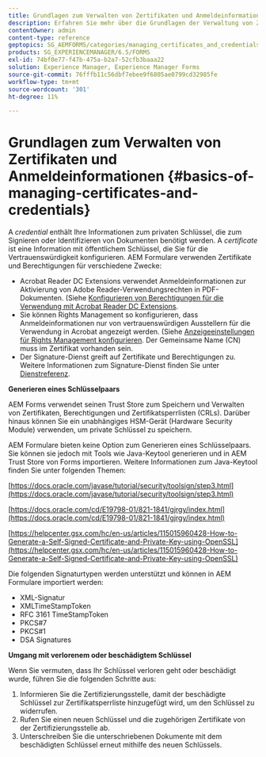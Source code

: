 ```yaml
---
title: Grundlagen zum Verwalten von Zertifikaten und Anmeldeinformationen
description: Erfahren Sie mehr über die Grundlagen der Verwaltung von Zertifikaten und Berechtigungen.
contentOwner: admin
content-type: reference
geptopics: SG_AEMFORMS/categories/managing_certificates_and_credentials
products: SG_EXPERIENCEMANAGER/6.5/FORMS
exl-id: 74bf0e77-f47b-475a-b2a7-52cfb3baaa22
solution: Experience Manager, Experience Manager Forms
source-git-commit: 76fffb11c56dbf7ebee9f6805ae0799cd32985fe
workflow-type: tm+mt
source-wordcount: '301'
ht-degree: 11%

---
```


# Grundlagen zum Verwalten von Zertifikaten und Anmeldeinformationen {#basics-of-managing-certificates-and-credentials}

A *credential* enthält Ihre Informationen zum privaten Schlüssel, die zum Signieren oder Identifizieren von Dokumenten benötigt werden. A *certificate* ist eine Information mit öffentlichem Schlüssel, die Sie für die Vertrauenswürdigkeit konfigurieren. AEM Formulare verwenden Zertifikate und Berechtigungen für verschiedene Zwecke:

* Acrobat Reader DC Extensions verwendet Anmeldeinformationen zur Aktivierung von Adobe Reader-Verwendungsrechten in PDF-Dokumenten. (Siehe [Konfigurieren von Berechtigungen für die Verwendung mit Acrobat Reader DC Extensions](/help/forms/using/admin-help/configuring-credentials-acrobat-reader-dc.md#configuring-credentials-for-use-with-acrobat-reader-dc-extensions).
* Sie können Rights Management so konfigurieren, dass Anmeldeinformationen nur von vertrauenswürdigen Ausstellern für die Verwendung in Acrobat angezeigt werden. (Siehe [Anzeigeeinstellungen für Rights Management konfigurieren](/help/forms/using/admin-help/configuring-client-server-options.md#configure-document-security-display-settings). Der Gemeinsame Name (CN) muss im Zertifikat vorhanden sein.
* Der Signature-Dienst greift auf Zertifikate und Berechtigungen zu. Weitere Informationen zum Signature-Dienst finden Sie unter [Dienstreferenz](https://www.adobe.com/go/learn_aemforms_services_65_de).

**Generieren eines Schlüsselpaars**

AEM Forms verwendet seinen Trust Store zum Speichern und Verwalten von Zertifikaten, Berechtigungen und Zertifikatsperrlisten (CRLs). Darüber hinaus können Sie ein unabhängiges HSM-Gerät (Hardware Security Module) verwenden, um private Schlüssel zu speichern.

AEM Formulare bieten keine Option zum Generieren eines Schlüsselpaars. Sie können sie jedoch mit Tools wie Java-Keytool generieren und in AEM Trust Store von Forms importieren. Weitere Informationen zum Java-Keytool finden Sie unter folgenden Themen:

[https://docs.oracle.com/javase/tutorial/security/toolsign/step3.html](https://docs.oracle.com/javase/tutorial/security/toolsign/step3.html)

[https://docs.oracle.com/cd/E19798-01/821-1841/gjrgy/index.html](https://docs.oracle.com/cd/E19798-01/821-1841/gjrgy/index.html)

[https://helpcenter.gsx.com/hc/en-us/articles/115015960428-How-to-Generate-a-Self-Signed-Certificate-and-Private-Key-using-OpenSSL](https://helpcenter.gsx.com/hc/en-us/articles/115015960428-How-to-Generate-a-Self-Signed-Certificate-and-Private-Key-using-OpenSSL)

Die folgenden Signaturtypen werden unterstützt und können in AEM Formulare importiert werden:

* XML-Signatur
* XMLTimeStampToken
* RFC 3161 TimeStampToken
* PKCS#7
* PKCS#1
* DSA Signatures

**Umgang mit verlorenem oder beschädigtem Schlüssel**

Wenn Sie vermuten, dass Ihr Schlüssel verloren geht oder beschädigt wurde, führen Sie die folgenden Schritte aus:

1. Informieren Sie die Zertifizierungsstelle, damit der beschädigte Schlüssel zur Zertifikatsperrliste hinzugefügt wird, um den Schlüssel zu widerrufen.
1. Rufen Sie einen neuen Schlüssel und die zugehörigen Zertifikate von der Zertifizierungsstelle ab.
1. Unterschreiben Sie die unterschriebenen Dokumente mit dem beschädigten Schlüssel erneut mithilfe des neuen Schlüssels.
